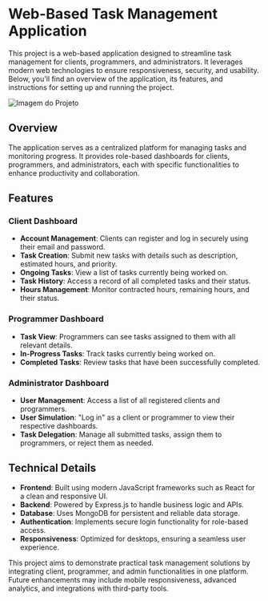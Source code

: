 # Web-Based Task Management Application

This project is a web-based application designed to streamline task management for clients, programmers, and administrators. It leverages modern web technologies to ensure responsiveness, security, and usability. Below, you'll find an overview of the application, its features, and instructions for setting up and running the project.

![Imagem do Projeto](./image.png)

## Overview

The application serves as a centralized platform for managing tasks and monitoring progress. It provides role-based dashboards for clients, programmers, and administrators, each with specific functionalities to enhance productivity and collaboration.

## Features

### Client Dashboard
- **Account Management**: Clients can register and log in securely using their email and password.
- **Task Creation**: Submit new tasks with details such as description, estimated hours, and priority.
- **Ongoing Tasks**: View a list of tasks currently being worked on.
- **Task History**: Access a record of all completed tasks and their status.
- **Hours Management**: Monitor contracted hours, remaining hours, and their status.

### Programmer Dashboard
- **Task View**: Programmers can see tasks assigned to them with all relevant details.
- **In-Progress Tasks**: Track tasks currently being worked on.
- **Completed Tasks**: Review tasks that have been successfully completed.

### Administrator Dashboard
- **User Management**: Access a list of all registered clients and programmers.
- **User Simulation**: "Log in" as a client or programmer to view their respective dashboards.
- **Task Delegation**: Manage all submitted tasks, assign them to programmers, or reject them as needed.

## Technical Details

- **Frontend**: Built using modern JavaScript frameworks such as React for a clean and responsive UI.
- **Backend**: Powered by Express.js to handle business logic and APIs.
- **Database**: Uses  MongoDB for persistent and reliable data storage.
- **Authentication**: Implements secure login functionality for role-based access.
- **Responsiveness**: Optimized for desktops, ensuring a seamless user experience.

This project aims to demonstrate practical task management solutions by integrating client, programmer, and admin functionalities in one platform. Future enhancements may include mobile responsiveness, advanced analytics, and integrations with third-party tools.
